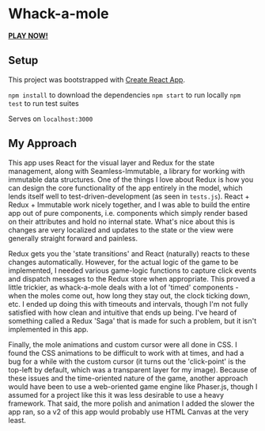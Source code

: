 Whack-a-mole
============
[**PLAY NOW!**](http://kaizerroll.github.io/whack-a-mole/)

Setup
-----
This project was bootstrapped with [Create React App](https://github.com/facebook/create-react-app).

`npm install` to download the dependencies
`npm start` to run locally
`npm test` to run test suites

Serves on `localhost:3000`


My Approach
-----------
This app uses React for the visual layer and Redux for the state management, along with Seamless-Immutable, a library for working with immutable data structures. One of the things I love about Redux is how you can design the core functionality of the app entirely in the model, which lends itself well to test-driven-development (as seen in `tests.js`). React + Redux + Immutable work nicely together, and I was able to build the entire app out of pure components, i.e. components which simply render based on their attributes and hold no internal state. What's nice about this is changes are very localized and updates to the state or the view were generally straight forward and painless.

Redux gets you the 'state transitions' and React (naturally) reacts to these changes automatically. However, for the actual logic of the game to be implemented, I needed various game-logic functions to capture click events and dispatch messages to the Redux store when appropriate. This proved a little trickier, as whack-a-mole deals with a lot of 'timed' components - when the moles come out, how long they stay out, the clock ticking down, etc. I ended up doing this with timeouts and intervals, though I'm not fully satisfied with how clean and intuitive that ends up being. I've heard of something called a Redux 'Saga' that is made for such a problem, but it isn't implemented in this app.

Finally, the mole animations and custom cursor were all done in CSS. I found the CSS animations to be difficult to work with at times, and had a bug for a while with the custom cursor (it turns out the 'click-point' is the top-left by default, which was a transparent layer for my image). Because of these issues and the time-oriented nature of the game, another approach would have been to use a web-oriented game engine like Phaser.js, though I assumed for a project like this it was less desirable to use a heavy framework. That said, the more polish and animation I added the slower the app ran, so a v2 of this app would probably use HTML Canvas at the very least.
 

